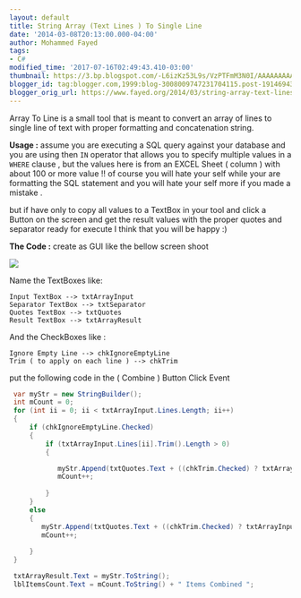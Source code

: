 ```yaml
---
layout: default
title: String Array (Text Lines ) To Single Line
date: '2014-03-08T20:13:00.000-04:00'
author: Mohammed Fayed
tags:
- C#
modified_time: '2017-07-16T02:49:43.410-03:00'
thumbnail: https://3.bp.blogspot.com/-L6izKz53L9s/VzPTFmM3N0I/AAAAAAAAAFk/2WBi_snjaF4VbgEmkACk8QvG9Ngphe3WQCK4B/s72-c/img1.png
blogger_id: tag:blogger.com,1999:blog-3008009747231704115.post-1914694323900550937
blogger_orig_url: https://www.fayed.org/2014/03/string-array-text-lines-to-single-line.html
---
```



Array To Line is a small tool that is meant to convert an array of lines to single line of text with proper formatting and concatenation string.

**Usage :**  assume you are executing a SQL query against your database and you are using then `IN` operator that allows you to specify multiple values in a `WHERE` clause , but the values here is from an EXCEL Sheet ( column ) with about 100 or more value !! of course you will hate your self while your are formatting the SQL statement and you will hate your self more if you made a mistake .

but if have only to copy all values to a TextBox in your tool and click a Button on the screen and get the result values with the proper quotes and separator ready for execute I think that you will be happy :)

**The Code :**
create as GUI like the bellow screen shoot


[![](https://3.bp.blogspot.com/-L6izKz53L9s/VzPTFmM3N0I/AAAAAAAAAFk/2WBi_snjaF4VbgEmkACk8QvG9Ngphe3WQCK4B/s640/img1.png)](http://3.bp.blogspot.com/-L6izKz53L9s/VzPTFmM3N0I/AAAAAAAAAFk/2WBi_snjaF4VbgEmkACk8QvG9Ngphe3WQCK4B/s1600/img1.png)


Name the TextBoxes like:

```
Input TextBox --> txtArrayInput
Separator TextBox --> txtSeparator
Quotes TextBox --> txtQuotes
Result TextBox --> txtArrayResult
```

And the CheckBoxes like : 

```
Ignore Empty Line --> chkIgnoreEmptyLine
Trim ( to apply on each line ) --> chkTrim
```

put the following code in the ( Combine ) Button Click Event 

```csharp
 var myStr = new StringBuilder();
 int mCount = 0;
 for (int ii = 0; ii < txtArrayInput.Lines.Length; ii++)
 {
     if (chkIgnoreEmptyLine.Checked)
     {
         if (txtArrayInput.Lines[ii].Trim().Length > 0)
         {

            myStr.Append(txtQuotes.Text + ((chkTrim.Checked) ? txtArrayInput.Lines[ii].Trim() : txtArrayInput.Lines[ii]) + txtQuotes.Text + txtSeparator.Text);
            mCount++;
   
         }
     }
     else
     {
        myStr.Append(txtQuotes.Text + ((chkTrim.Checked) ? txtArrayInput.Lines[ii].Trim() : txtArrayInput.Lines[ii]) +     txtQuotes.Text + txtSeparator.Text);
        mCount++;
        
     }
 }

 txtArrayResult.Text = myStr.ToString(); 
 lblItemsCount.Text = mCount.ToString() + " Items Combined ";

```